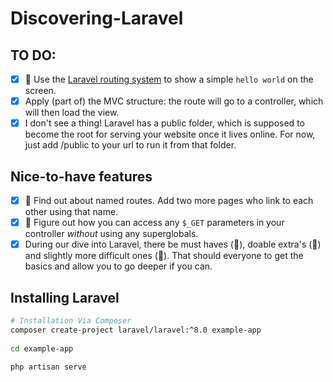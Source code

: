 # Discovering-Laravel

## TO DO: 
- [x] 🌱 Use the [Laravel routing system](https://laracasts.com/series/laravel-8-from-scratch/episodes/5) to show a simple `hello world` on the screen.
- [x] Apply (part of) the MVC structure: the route will go to a controller, which will then load the view.
- [x] I don't see a thing! Laravel has a public folder, which is supposed to become the root for serving your website once it lives online. For now, just add /public to your url to run it from that folder.

## Nice-to-have features
- [x] 🌼 Find out about named routes. Add two more pages who link to each other using that name.
- [x] 🌳 Figure out how you can access any `$_GET` parameters in your controller *without* using any superglobals.
- [x] During our dive into Laravel, there be must haves (🌱), doable extra's (🌼) and slightly more difficult ones (🌳). That should everyone to get the basics and allow you to go deeper if you can.

## Installing Laravel 

```bash
# Installation Via Composer
composer create-project laravel/laravel:^8.0 example-app
 
cd example-app
 
php artisan serve
```

